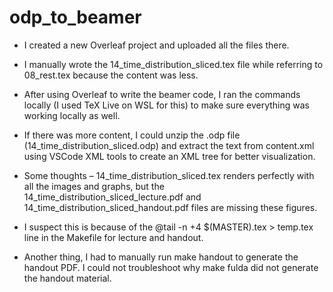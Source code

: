 # odp_to_beamer
- I created a new Overleaf project and uploaded all the files there.

- I manually wrote the 14_time_distribution_sliced.tex file while referring to 08_rest.tex because the content was less.

- After using Overleaf to write the beamer code, I ran the commands locally (I used TeX Live on WSL for this) to make sure everything was working locally as well.

- If there was more content, I could unzip the .odp file (14_time_distribution_sliced.odp) and extract the text from content.xml using VSCode XML tools to create an XML tree for better visualization.

- Some thoughts – 14_time_distribution_sliced.tex renders perfectly with all the images and graphs, but the 14_time_distribution_sliced_lecture.pdf and 14_time_distribution_sliced_handout.pdf files are missing these figures.

- I suspect this is because of the @tail -n +4 $(MASTER).tex > temp.tex line in the Makefile for lecture and handout.

- Another thing, I had to manually run make handout to generate the handout PDF. I could not troubleshoot why make fulda did not generate the handout material.
